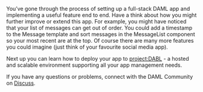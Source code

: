 You’ve gone through the process of setting up a full-stack DAML app and implementing a useful feature end to end. Have a think about how you might further improve or extend this app. For example, you might have noticed that your list of messages can get out of order. You could add a timestamp to the Message template and sort messages in the MessageList component so your most recent are at the top. Of course there are many more features you could imagine (just think of your favourite social media app).

Next up you can learn how to deploy your app to [project:DABL](https://www.daml.com/learn/getting-started/deploy-to-dabl/) - a hosted and scalable environment supporting all your app management needs.

If you have any questions or problems, connect with the DAML Community on [Discuss](discuss.daml.com).
